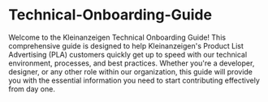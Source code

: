 # Technical-Onboarding-Guide

 Welcome to the Kleinanzeigen Technical Onboarding Guide! This comprehensive guide is designed to help Kleinanzeigen's Product List Advertising (PLA) customers quickly get up to speed with our technical environment, processes, and best practices. Whether you're a developer, designer, or any other role within our organization, this guide will provide you with the essential information you need to start contributing effectively from day one.
